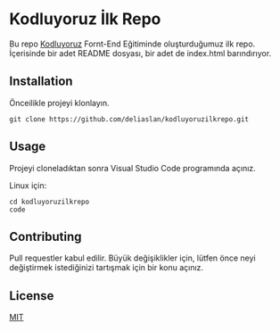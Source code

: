 # Kodluyoruz İlk Repo

Bu repo [Kodluyoruz](https://www.kodluyoruz.org) Fornt-End Eğitiminde oluşturduğumuz ilk repo. İçerisinde bir adet README dosyası, bir adet de index.html barındırıyor.

## Installation

Önceilikle projeyi klonlayın. 

``` 
git clone https://github.com/deliaslan/kodluyoruzilkrepo.git 
```

## Usage

Projeyi cloneladıktan sonra Visual Studio Code programında açınız.

Linux için:  

```
cd kodluyoruzilkrepo
code
```

## Contributing

Pull requestler kabul edilir. Büyük değişiklikler için, lütfen önce neyi değiştirmek istediğinizi tartışmak için bir konu açınız.

## License

[MIT](https://opensource.org/licenses/MIT)


